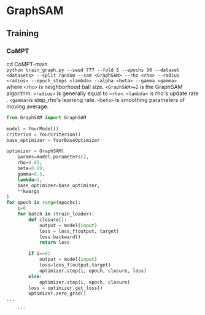 # GraphSAM


## Training

### CoMPT <br>
cd CoMPT-main <br>
``
python train_graph.py --seed 777 --fold 5 --epochs 30 --dataset <datasets> --split random --sam <GraphSAM> --rho <rho> --radius <radius> --epoch_steps <lambda> --alpha <beta> --gamma <gamma>
``
<br>
where `` <rho> `` is neighborhood ball size. `` <GraphSAM>=2 `` is the GraphSAM algorithm. 
`` <radius> `` is generally equal to `` <rho> ``. `` <lambda> `` is rho's update rate .  `` <gamma> ``is step_rho's learning rate. `` <beta> `` is smoothing parameters of moving average.
<br>


```python
from GraphSAM import GraphSAM

model = YourModel()
criterion = YourCriterion()
base_optimizer = YourBaseOptimizer

optimizer = GraphSAM(
    params=model.parameters(),
    rho=0.05,
    beta=0.99,
    gamma=0.5,
    lambda=1,
    base_optimizer=base_optimizer,
    **kwargs
)
for epoch in range(epochs):
	i=0
	for batch in (train_loader):
		def closure():
			output = model(input)
			loss = loss_f(output, target)
			loss.backward()
			return loss

		if i==0:
			output = model(input)
			loss=loss_f(output,target)
			optimizer.step(i, epoch, closure, loss)
		else:
			optimizer.step(i, epoch, closure)
		loss = optimizer.get_loss()
		optimizer.zero_grad()
...

    ```
